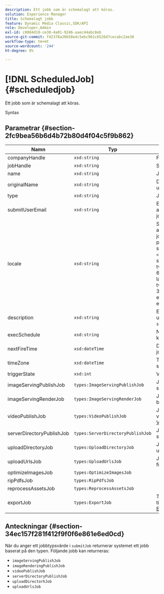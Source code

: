 ```yaml
---
description: Ett jobb som är schemalagt att köras.
solution: Experience Manager
title: Schemalagt jobb
feature: Dynamic Media Classic,SDK/API
role: Developer,Admin
exl-id: c0084d10-ce38-4a01-9246-aaec44abc8eb
source-git-commit: f42378a20b58e4c5ebc961c6526d7cecabc2ae38
workflow-type: tm+mt
source-wordcount: '244'
ht-degree: 0%

---
```


# [!DNL ScheduledJob]{#scheduledjob}

Ett jobb som är schemalagt att köras.

Syntax

## Parametrar {#section-2fc9bea56b6d4b72b80d4f04c5f9b862}

| Namn | Typ | Beskrivning |
|---|---|---|
| companyHandle | `xsd:string` | Företagshandtag. |
| jobHandle | `xsd:string` | Schemalagd jobbreferens. |
| name | `xsd:string` | Jobbnamn. |
| originalName | `xsd:string` | Det schemalagda jobbets ursprungliga namn. |
| type | `xsd:string` | Jobbtyp. |
| submitUserEmail | `xsd:string` | E-postadressen till den användare som schemalagt jobbet. |
| locale | `xsd:string` | Språkinställningen som ska användas för jobbloggsinformation och e-postlokalisering. Språk anges som `<language_code>[- <country_code>]`, där språkkoden är en gemen tvåbokstavskod enligt ISO-639, och den valfria landskoden är en gemen tvåbokstavskod enligt ISO-3166. Språksträngen för engelska (USA) skulle till exempel vara: `en-US`. |
| description | `xsd:string` | En beskrivning av jobbet som ursprungligen angavs i `submitJob`. |
| execSchedule | `xsd:string` | När jobbet är schemalagt att köras. |
| nextFireTime | `xsd:dateTime` | Datum, tid och tidszon när jobbet utlöses. |
| timeZone | `xsd:dateTime` | Tidszonen för det schemalagda jobbet. |
| triggerState | `xsd:int` | Val av utlösarläge för jobb. |
| imageServingPublishJob | `types:ImageServingPublishJob` | Jobbinformation för en bild som visar publiceringsjobb. |
| imageServingRenderJob | `types:ImageServingRenderJob` | Jobbinformation för ett bildåtergivningsjobb. |
| videoPublishJob | `types:VideoPublishJob` | Jobbinformation för ett videopubliceringsjobb. Se [VideoPublishJob](https://experienceleague.adobe.com/docs/dynamic-media-developer-resources/image-production-api/data-types/r-scheduled-job.html?lang=sv-SE). |
| serverDirectoryPublishJob | `types:ServerDirectoryPublishJob` | Jobbinformation för ett serverkatalogpubliceringsjobb. |
| uploadDirectoryJob | `types:UploadDirectoryJob` | Jobbinformation för ett uppladdningskatalogjobb. |
| uploadUrlsJob | `types:UploadUrlsJob` | Jobbinformation för ett jobb för att ladda upp URL:er. |
| optimizeImagesJob | `types:OptimizeImagesJob` | |
| ripPdfsJob | `types:RipPdfsJob` | |
| reprocessAssetsJob | `types:ReprocessAssetsJob` | |
| exportJob | `types:ExportJob` | Tillåt auktoriserad export av tidigare överförda filer. Se [Exportera jobb](https://experienceleague.adobe.com/docs/dynamic-media-developer-resources/image-production-api/data-types/r-scheduled-job.html?lang=sv-SE). |

## Anteckningar {#section-34ec157f281f412f9f0f6e861e6ed0cd}

När du anger ett jobbtypsvärde i `submitJob` returnerar systemet ett jobb baserat på den typen. Följande jobb kan returneras:

* `imageServingPublishJob`
* `imageRenderingPublishJob`
* `videoPublishJob`
* `serverDirectoryPublishJob`
* `uploadDirectorhJob`
* `uploadUrlsJob`
